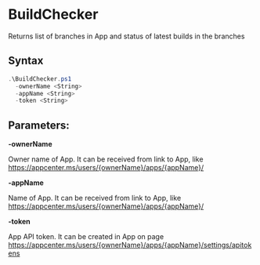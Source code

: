 # BuildChecker

Returns list of branches in App and status of latest builds in the branches

## Syntax

```powershell
.\BuildChecker.ps1
  -ownerName <String>
  -appName <String>
  -token <String>
```
## Parameters:

**-ownerName**

Owner name of App. It can be received from link to App, like https://appcenter.ms/users/{ownerName}/apps/{appName}/

**-appName**

Name of App. It can be received from link to App, like https://appcenter.ms/users/{ownerName}/apps/{appName}/

**-token**

App API token. It can be created in App on page https://appcenter.ms/users/{ownerName}/apps/{appName}/settings/apitokens

